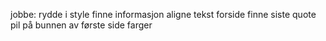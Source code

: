 jobbe:
    rydde i style
    finne informasjon
    aligne tekst forside
    finne siste quote
    pil på bunnen av første side
    farger
